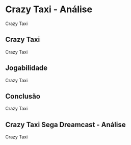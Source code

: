 ---
---

# Crazy Taxi - Análise

Crazy Taxi

## Crazy Taxi

Crazy Taxi

## Jogabilidade

Crazy Taxi

## Conclusão

Crazy Taxi

## Crazy Taxi Sega Dreamcast - Análise

Crazy Taxi
